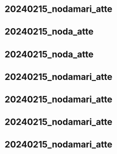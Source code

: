 # 20240215_nodamari_atte
# 20240215_noda_atte
# 20240215_noda_atte
# 20240215_nodamari_atte
# 20240215_nodamari_atte
# 20240215_nodamari_atte
# 20240215_nodamari_atte

